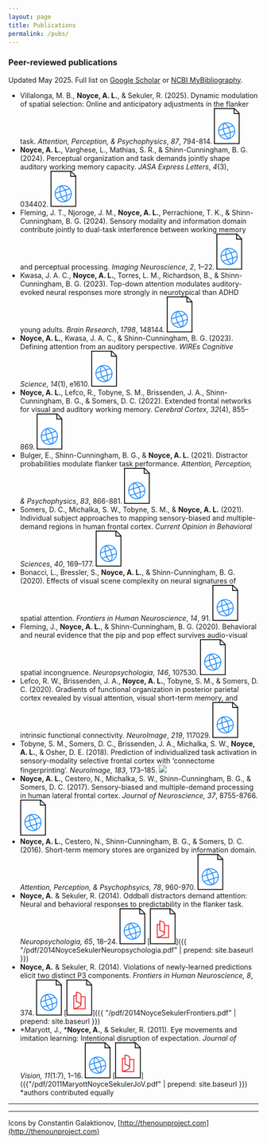 ```yaml
---
layout: page
title: Publications
permalink: /pubs/
---
```


### Peer-reviewed publications

Updated May 2025. Full list on [Google Scholar](https://scholar.google.com/citations?hl=en&user=y2ZkuLwAAAAJ) or [NCBI MyBibliography](https://scholar.google.com/citations?hl=en&user=y2ZkuLwAAAAJ&view_op=list_works&inst=3203679203499159833).

* Villalonga, M. B., **Noyce, A. L.**, & Sekuler, R. (2025). Dynamic modulation of spatial selection: Online and anticipatory adjustments in the flanker task. *Attention, Perception, & Psychophysics*, *87*, 794-814.
[![](/img/web.svg)](https://link.springer.com/article/10.3758/s13414-025-03026-5)
* **Noyce, A. L.**, Varghese, L., Mathias, S. R., & Shinn-Cunningham, B. G. (2024). Perceptual organization and task demands jointly shape auditory working memory capacity. *JASA Express Letters*, *4*(3), 034402.
[![](/img/web.svg)](https://pubs.aip.org/asa/jel/article/4/3/034402/3278914)
* Fleming, J. T., Njoroge, J. M., **Noyce, A. L.**, Perrachione, T. K., & Shinn-Cunningham, B. G. (2024). Sensory modality and information domain contribute jointly to dual-task interference between working memory and perceptual processing. *Imaging Neuroscience*, *2*, 1–22.
[![](/img/web.svg)](https://direct.mit.edu/imag/article/doi/10.1162/imag_a_00130/120270)
* Kwasa, J. A. C., **Noyce, A. L.**, Torres, L. M., Richardson, B., & Shinn-Cunningham, B. G. (2023). Top-down attention modulates auditory-evoked neural responses more strongly in neurotypical than ADHD young adults. *Brain Research*, *1798*, 148144.
[![](/img/web.svg)](https://www.sciencedirect.com/science/article/pii/S0006899322003687)
* **Noyce, A. L.**, Kwasa, J. A. C., & Shinn-Cunningham, B. G. (2023). Defining attention from an auditory perspective. *WIREs Cognitive Science*, *14*(1), e1610.
[![](/img/web.svg)](https://wires.onlinelibrary.wiley.com/doi/full/10.1002/wcs.1610)
* **Noyce, A. L.**, Lefco, R., Tobyne, S. M., Brissenden, J. A., Shinn-Cunningham, B. G., & Somers, D. C. (2022). Extended frontal networks for visual and auditory working memory. *Cerebral Cortex*, *32*(4), 855–869.
[![](/img/web.svg)](https://academic.oup.com/cercor/article/32/4/855/6360523)
* Bulger, E., Shinn-Cunningham, B. G., & **Noyce, A. L.** (2021). Distractor probabilities modulate flanker task performance. *Attention, Perception, & Psychophysics*, *83*, 866-881.
[![](/img/web.svg)](https://link.springer.com/article/10.3758/s13414-020-02151-7)
* Somers, D. C., Michalka, S. W., Tobyne, S. M., & **Noyce, A. L.** (2021). Individual subject approaches to mapping sensory-biased and multiple-demand regions in human frontal cortex. *Current Opinion in Behavioral Sciences*, *40*, 169–177.
[![](/img/web.svg)](https://www.sciencedirect.com/science/article/abs/pii/S2352154621001108)
* Bonacci, L., Bressler, S., **Noyce, A. L.**, & Shinn-Cunningham, B. G. (2020). Effects of visual scene complexity on neural signatures of spatial attention. *Frontiers in Human Neuroscience*, *14*, 91.
[![](/img/web.svg)](https://www.frontiersin.org/articles/10.3389/fnhum.2020.00091/full)
* Fleming, J., **Noyce, A. L.**, & Shinn-Cunningham, B. G. (2020). Behavioral and neural evidence that the pip and pop effect survives audio-visual spatial incongruence. *Neuropsychologia*, *146*, 107530.
[![](/img/web.svg)](https://www.sciencedirect.com/science/article/abs/pii/S0028393220302037)
* Lefco, R. W., Brissenden, J. A., **Noyce, A. L.**, Tobyne, S. M., & Somers, D. C. (2020). Gradients of functional organization in posterior parietal cortex revealed by visual attention, visual short-term memory, and intrinsic functional connectivity. *NeuroImage*, *219*, 117029.
[![](/img/web.svg)](https://www.sciencedirect.com/science/article/pii/S1053811920305152)
* Tobyne, S. M., Somers, D. C., Brissenden, J. A., Michalka, S. W., **Noyce, A. L.**, & Osher, D. E. (2018). Prediction of individualized task activation in sensory-modality selective frontal cortex with ‘connectome fingerprinting’. *NeuroImage*, *183*, 173–185.
[![](/ing/web.svg)](https://www.sciencedirect.com/science/article/abs/pii/S1053811918306931)
* **Noyce, A. L.**, Cestero, N., Michalka, S. W., Shinn-Cunningham, B. G., & Somers, D. C. (2017). Sensory-biased and multiple-demand processing in human lateral frontal cortex. *Journal of Neuroscience, 37*, 8755-8766.
[![](/img/web.svg)](http://www.jneurosci.org/content/37/36/8755)
* **Noyce, A. L.**, Cestero, N., Shinn-Cunningham, B. G., & Somers, D. C. (2016). Short-term memory stores are organized by information domain. *Attention, Perception, & Psychophsyics, 78*, 960-970.
[![](/img/web.svg)](http://link.springer.com/article/10.3758/s13414-015-1056-5)
* **Noyce, A.** & Sekuler, R. (2014). Oddball distractors demand attention: Neural and behavioral responses to predictability in the flanker task. *Neuropsychologia, 65*, 18–24. 
[![](/img/web.svg)](http://www.sciencedirect.com/science/article/pii/S0028393214003625)
[![](/img/pdf.svg)]({{ "/pdf/2014NoyceSekulerNeuropsychologia.pdf" | prepend: site.baseurl }})
* **Noyce, A.** & Sekuler, R. (2014). Violations of newly-learned predictions elicit two distinct P3 components. *Frontiers in Human Neuroscience, 8*, 374. 
[![](/img/web.svg)](http://journal.frontiersin.org/article/10.3389/fnhum.2014.00374/abstract) 
[![](/img/pdf.svg)]({{ "/pdf/2014NoyceSekulerFrontiers.pdf" | prepend: site.baseurl }})
* \*Maryott, J., \***Noyce, A.**, & Sekuler, R. (2011). Eye movements and imitation learning: Intentional disruption of expectation. *Journal of Vision, 11*(1:7), 1–16. 
[![](/img/web.svg)](http://jov.arvojournals.org/article.aspx?articleid=2191765) 
[![](/img/pdf.svg)]({{"/pdf/2011MaryottNoyceSekulerJoV.pdf" | prepend: site.baseurl }}) <br /> *authors contributed equally

<!-- 
#### Presentations at small workshops
### Conference presentations

#### Talks (as presenting author)

* **Noyce, A. L.**, Lefco, R., Brissenden, J. A., Tobyne, S. M., Somers, D. C., & Shinn-Cunningham,
B. G. (2019, February). "Extended frontal networks for auditory cognition." Presented at the annual midwinter meeting of the Association for Research in Otolaryngology, Balti- more, MD.

* **Noyce, A. L.**, Tobyne, S. M., Shinn-Cunningham, B. G., & Somers, D. C. (2018, November). "Sensory-selective and sensory-independent auditory and visual working memory in human cerebral cortex." Presented at the annual meeting of the Society for Neuro- science, San Diego, CA.

* **Noyce, A. L.**, Tobyne, S. M., Michalka, S. W., Osher, D. E., Shinn-Cunningham, B. G., & Somers, D. C. (2017, May). "Visual, spatial, or visuospatial? Disentangling sensory modality and task demands in frontal cortex." Presented at the annual meeting of the Vision Sciences Society, St. Pete Beach, FL.

* **Noyce, A. L.**, Tobyne, S. M., Michalka, S. W., Osher, D. E., Shinn-Cunningham, B. G., & Somers, D. C. (2016, May). “Visual, spatial, or visuospatial? Disentangling sensory modality and task demands in frontal cortex.” Presented at the annual meeting of the Vision Sciences Society, St. Pete Beach, FL.

* **Noyce, A. L.**, Michalka, S. W., Cestero, N., Shinn-Cunningham, B. G., & Somers, D. C. (2016, May). “Frontal lobe contributions to auditory and visual working memory.” Presented at the annual meeting of the Vision Sciences Society, St. Pete Beach, FL. 
[![](/img/web.svg)](http://jov.arvojournals.org/article.aspx?articleid=2550742)

* **Noyce, A. L.** & Sekuler, R. (2016, February). "Nonparametric statistical approaches to neuroimaging data." Presented at the the spring meeting of the Acoustical Society of America, Salt Lake City, UT.

* **Noyce, A. L.**, Somers, D. C., & Shinn-Cunningham, B.G. (2016, February). "Auditory attention networks in the frontal lobe show strong sensory modality preferences." Presented at the annual midwinter meeting of the Association for Research in Otolaryngology, San Diego, CA.

* Shinn-Cunningham, B., Michalka, S., **Noyce, A.**, & Somers, D. (2015, May). “Understanding cross-modal interactions of spatial and temporal information from a cortical perspective.” Presented at the spring meeting of the Acoustical Society of America, Pittsburgh, PA. 
[![](/img/web.svg)](http://scitation.aip.org/content/asa/journal/jasa/137/4/10.1121/1.4920623)

* **Noyce, A.** & Sekuler, R. (2012, May). “Short-term memory resolution changes faster than capacity in visuomotor sequence learning.” Presented at the annual meeting of the Vision Sciences Society, Naples, FL. 
[![](/img/web.svg)](http://jov.arvojournals.org/article.aspx?articleid=2141747) 
[![](/img/pdf.svg)]({{"/pdf/2012NoyceSekulerVSS.pdf" | prepend: site.baseurl}})

#### Posters

* Bressler, S., Liu, D., Cunningham, W., Shinn-Cunningham, B., & **Noyce, A.** (2016, May). “Your brain doesn’t know: A visual P300 experiment of "The Dress".” Poster presented at the annual meeting of the Vision Sciences Society, St. Pete Beach, FL.
[![]({{"/img/web.svg" | prepend: site.baseurl | prepend: site.url}})](http://jov.arvojournals.org/article.aspx?articleid=2550207)

* Cestero, N., **Noyce, A. L.**, Shinn-Cunningham, B. G., & Somers, D. C. (2016, May). “MVPA reveals specialization and generality of sensory-biased regions of frontal cortex.” Poster presented at the annual meeting of the Vision Sciences Society, St. Pete Beach, FL.
[![]({{"/img/web.svg" | prepend: site.baseurl | prepend: site.url}})](http://jov.arvojournals.org/article.aspx?articleid=2551046)

* Lynch, J. D., **Noyce, A. L.**, Shinn-Cunningham, B. G., & Somers, D. C. (2016, May). “Memory capacity is further limited when sensory modality and task are mismatched.” Poster presented at the annual meeting of the Vision Sciences Society, St. Pete Beach, FL.
[![]({{"/img/web.svg" | prepend: site.baseurl | prepend: site.url}})](http://jov.arvojournals.org/article.aspx?articleid=2551030)

* Levin, E. J., **Noyce, A. L.**, Michalka, S. W., Brissenden, J. A., Halko, M. A., & Somers, D. C. (2015, October). “Auditory-biased and visual-biased attentional subdivisions in the cerebellum revealed by functional magnetic resonance imaging.” Poster presented at the annual meeting of the Society for Neuroscience, Chicago, IL.

* **Noyce, A. L.**, Michalka, S. W., Shinn-Cunningham, B. G., & Somers, D. C. (2015, October). “Auditory and visual biases in ‘multiple-demand’ regions of human lateral frontal cortex.” Poster presented at the annual meeting of the Society for Neuroscience, Chicago, IL.
[![](/img/pdf.svg)]({{"/pdf/2015NoyceMichalkaShinnCunninghamSomersSfN.pdf" | prepend: site.baseurl}})

* **Noyce, A. L.**, Cestero, N., Shinn-Cunningham, B. G., & Somers, D. C. (2015, May). “Space depends on time: Informational asymmetries in visual and auditory short-term memory.” Poster presented at the annual meeting of the Vision Sciences Society, St. Pete Beach, FL.
[![](/img/web.svg)](http://jov.arvojournals.org/article.aspx?articleid= 2434164)
[![](/img/pdf.svg)]({{"/pdf/2015NoyceCesteroShinnCunninghamSomersVSS.pdf" | prepend: site.baseurl}})

* **Noyce, A. L.**, Somers, D. C., & Shinn-Cunningham, B. G. (2015, February). “Time vs. space: Modality- appropriateness and cross-modal recruitment in auditory and visual short-term memory.” Poster presented at the annual Association for Research in Otolaryngology midwinter meeting, Baltimore, MD. 
[![](/img/pdf.svg)]({{"/pdf/2015NoyceSomersShinnCunninghamARO.pdf" | prepend: site.baseurl}})

* Noyce, A. & Sekuler, R. (2014, May). “Individual differences in obligatory processing of unexpected, intentionally-ignored events.” Poster presented at the annual meeting of the Vision Sciences Society, St. Pete Beach, FL. 
[![](/img/web.svg)](http://jov.arvojournals.org/article.aspx?articleid=2144931) 
[![](/img/pdf.svg)]({{"/pdf/2014NoyceSekulerVSS.pdf" | prepend: site.baseurl}})

* Noyce, A., Payne, L., & Sekuler, R. (2014, April). “Short-term memory requires stable modulation of EEG alpha oscillations.” Poster presented at the annual meeting of the Cognitive Neuroscience Society, Boston, MA. 
[![](/img/pdf.svg)]({{"/pdf/2014NoycePayneSekulerCNS.pdf" | prepend: site.baseurl}})

* Noyce, A. & Sekuler, R. (2013, October). “Leaky ignoring and the visual mismatch negativity in the flanker task.” Poster presented at the annual meeting of the Psychonomics Society.
[![](/img/pdf.svg)]({{"/pdf/2013NoyceSekulerPsychonomics.pdf" | prepend: site.baseurl}})

* Noyce, A. & Sekuler, R. (2012, April). “Source localization of EEG signals generated during sequence learning and expectation monitoring.” Poster presented at the annual meeting of the Cognitive Neuroscience Society, Chicago, IL.
[![](/img/pdf.svg)]({{"/pdf/2012NoyceSekulerCNS.pdf" | prepend: site.baseurl}})

* Noyce, A. & Sekuler, R. (2011, May). “Surprises are mistakes: An EEG source localization study of prediction errors.” Poster presented at the annual meeting of the Vision Sciences Society, Naples, FL.
[![]({{"/img/web.svg" | prepend: site.baseurl | prepend: site.url}})](http://jov.arvojournals.org/article.aspx?articleid=2139665)

* Noyce, A., Maryott, J., & Sekuler, R. (2010, May). “Unexpected events, predictive eye movements, and imitation learning.” Poster presented at the annual meeting of the Vision Sciences Society, Naples, FL.
[![]({{"/img/web.svg" | prepend: site.baseurl | prepend: site.url}})](http://jov.arvojournals.org/article.aspx?articleid=2138886)
[![](/img/pdf.svg)]({{"/pdf/2010NoyceSekulerVSS.pdf" | prepend: site.baseurl}})

* Noyce, A., Dobiaś, J. J., Hetley, R., & Stine,W.W. (2007, August). “Distortion and rigidity in rotating random-dot textures.” Poster presented at the European Conference on Visual Perception, Arezzo, Italy.



* Noyce, A. L. (2016, February). “Brain networks for audiovisual perception, attention, and learning.” Presented at the Network for the Science of Learning Awardees Meeting, Washington, DC.

* Noyce, A. L., Shinn-Cunningham, B. G., & Somers, D. C. (2015, June). “Sensory bias and working memory recruitment are multiplexed in human frontal cortex.” Poster presented at NeuroHAM, Boston, MA.

* Noyce, A., Payne, L., & Sekuler, R. (2014, March). “It’s hard to try harder: Improving short-term memory requires stable modulation of EEG alpha oscillations.” Poster presented at the inter-Science of Learning Centers conference, Pittsburgh, PA.

* Noyce, A. & Sekuler, R. (2013, January). “Mistakes and mismatches: What drives learning?” Talk given at the Symposium for Boston-Area Graduate Students in Psychology, Boston, MA.

* Noyce, A. & Sekuler, R. (2011, March). “Unexpected events in visuomotor sequences modify future expectations and activate error-monitoring systems.” Talk given at the inter-Science of Learning Centers conference, Washington, DC.

* Noyce, A. L. & Stine, W. W. (2007, April). “Localized rigidity in animated textured planes viewed through an aperture.” Talk given at the Haslerud Conference, University of New Hampshire, Durham, NH.
 -->

---
---
Icons by Constantin Galaktionov, [http://thenounproject.com](http://thenounproject.com)

